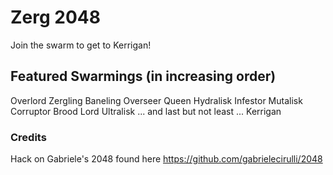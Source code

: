 # Zerg 2048
Join the swarm to get to Kerrigan!

## Featured Swarmings (in increasing order)
Overlord
Zergling
Baneling
Overseer
Queen
Hydralisk
Infestor
Mutalisk
Corruptor
Brood Lord
Ultralisk
... and last but not least ...
Kerrigan

### Credits
Hack on Gabriele's 2048 found here https://github.com/gabrielecirulli/2048


